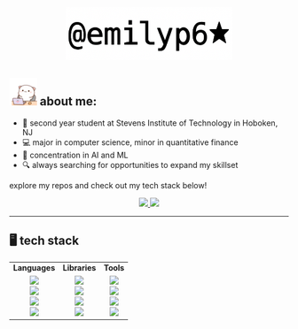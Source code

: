 <p align="center">
  <img src="https://github.com/emilyp6/emilyp6/blob/main/emilyp6.png" width="300"/>
</p>

## <img src="https://github.com/emilyp6/emilyp6/blob/main/cat.gif" width="50"/> about me:

- 🌱 second year student at Stevens Institute of Technology in Hoboken, NJ
- 💻 major in computer science, minor in quantitative finance
- 🧠 concentration in AI and ML
- 🔍 always searching for opportunities to expand my skillset

explore my repos and check out my tech stack below!

<p align="center">
  <a href="https://www.linkedin.com/in/emilyprasad" target="_blank">
    <img src="https://img.shields.io/badge/LINKEDIN-blue?logo=linkedin&logoColor=white&style=for-the-badge" />
  </a>
  <a href="mailto:emilyprasad4@gmail.com" target="_blank">
    <img src="https://img.shields.io/badge/GMAIL-red?logo=gmail&logoColor=white&style=for-the-badge" />
  </a>
</p>

---

## 🖥️ tech stack 

<p align="center">
  <table>
    <tr>
      <td align="center"><strong>Languages</strong></td>
      <td align="center"><strong>Libraries</strong></td>
      <td align="center"><strong>Tools</strong></td>
    </tr>
    <tr>
      <td align="center">
        <img src="https://img.shields.io/badge/Python-3670A0?style=for-the-badge&logo=python&logoColor=white" /><br>
        <img src="https://img.shields.io/badge/C-00599C?style=for-the-badge&logo=c&logoColor=white" /><br>
        <img src="https://img.shields.io/badge/C++-00599C?style=for-the-badge&logo=cplusplus&logoColor=white" /><br>
        <img src="https://img.shields.io/badge/Java-ED8B00?style=for-the-badge&logo=openjdk&logoColor=white" />
      </td>
      <td align="center">
        <img src="https://img.shields.io/badge/NumPy-013243?style=for-the-badge&logo=numpy&logoColor=white" /><br>
        <img src="https://img.shields.io/badge/Scikit--Learn-F7931E?style=for-the-badge&logo=scikit-learn&logoColor=white" /><br>
        <img src="https://img.shields.io/badge/Jupyter-F37626?style=for-the-badge&logo=jupyter&logoColor=white" /><br>
        <img src="https://img.shields.io/badge/Matplotlib-11557C?style=for-the-badge&logo=plotly&logoColor=white" />
      </td>
      <td align="center">
        <img src="https://img.shields.io/badge/VS Code-007ACC?style=for-the-badge&logo=visualstudiocode&logoColor=white" /><br>
        <img src="https://img.shields.io/badge/IntelliJ IDEA-000000?style=for-the-badge&logo=intellijidea&logoColor=white" /><br>
        <img src="https://img.shields.io/badge/Oracle VM-FF0000?style=for-the-badge&logo=virtualbox&logoColor=white" /><br>
        <img src="https://img.shields.io/badge/Python IDLE-3776AB?style=for-the-badge&logo=python&logoColor=white" />
      </td>
    </tr>
  </table>
</p>
